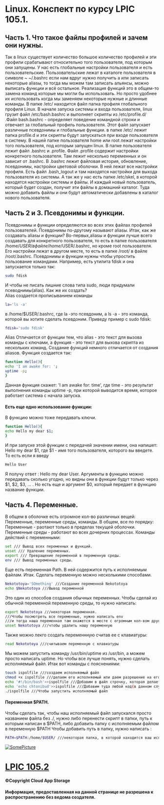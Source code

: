 # Linux. Конспект по курсу LPIC 105.1.
## Часть 1. Что такое файлы профилей и зачем они нужны.
Так в linux существует количество большое количество профилей и эти профили срабатывают относительно того пользователя, под которым они запущены. У нас есть глобальные настройки пользователя и есть пользовательские. Пользовательские лежат в каталоге пользователя в символе ~  ~/.bashrc  если нам вдруг нужно получить а или записать некоторые aliasы, то тогда мы можем там записать альянсы, можно выписать функции и всё остальное. Реализация функций это в общем-то замена команд которые мы могли бы использовать. Но просто удобнее их использовать когда мы заменяем некоторые нужные и длинные команды. В папке /etc/ находится файл папка профиля глобального профиля Linux. 
В начале запуска системы и входа пользователя, linux грузит файл /etc/bash.bashrc и выполняет скрипты из /etc/profile.d/ .Файл bash.bashrc - определяет поведение командной строки и отвечает за глобальный профиль пользователя. Этот файл запускает различные псевдонимы и глобальные функции. в папке /etc/ лежит папка profile.d и эти скрипты будут запускаться при входе пользователя в систему. В нашей папке пользователя home или root лежат настройки того пользователя, под которым запущен linux. В папке пользователя лежит файл .bashrc и .profile. Файл .profile содержит настройки конкретного пользователя. Там лежит несколько переменных и он зависит от .bashrc. В .bashrc лежит файловая история, обновление, псевдонимы, настройки цветовой оболочки. В ней лежат все настройки профиля. Есть файл .bash_logout и там находятся настройки для выхода пользователя из системы. А так же у нас есть папке /etc/skel, в которой находятся настройки системы и файлы. И каждый новый пользователь, который будет создан, получит эти файлы в домашний каталог. Туда можно добавить файлы и они будут автоматически добавлены в каталог нового пользователя.
## Часть 2 и 3. Псевдонимы и функции.
Псевдонимы и функции определяются во всех этих файлах профилей пользователей. Псевдонимы по-другому называют aliasы. Итак, как же создавать aliasы и функции? 
Во-первых,aliasы и функции лучше всего создавать для конкретного пользователя, то есть в папке пользователя /home/$USER/ в файле /home/$USER/.bashrc, но кроме root пользователя. Его настройки лежат в другом месте, то есть в папке /root/ в файле /root/.bashrc. 
Псевдонимы и функции нужны чтобы упростить пользование командами. Например, есть утилита fdisk и она запускается только так: 
```bash
sudo fdisk
``` 
И чтобы не писать лишние слова типа sudo, люди придумали псеводнимы(alias). Как же их создать?  
Alias создается прописыванием команды 
```bash
la='ls -a'
``` 
в /home/$USER/.bashrc, где la -это псевдоним, а ls -a - это команда, которой вы хотите сделать псевдоним.
Приведу пример с sudo fdisk:
```bash
fdisk='sudo fdisk'
``` 
Alias Отличается от функции тем, что alias - это текст для вызова команды с ключами, а функция - это текст для выхова скрипта из нескольких команд.
Создание функций немного отличается от создания aliasов.
Функция создается так:
```bash
function Hello(){
echo 'I am awake for: ';
uptime -p;
}
``` 
Данная функция скажет: 'I am awake for: time', где time - это результат выполнения команды uptime -p, при которой выводится время, которое работает система с начала запуска.
#### Есть еще одно использование функции:
В функцию можно тоже передавать ключи.
```bash
function Hello(){
echo Hello my dear $1;
}
```
И при запуске этой функции с передачей значении имени, она напишет: Hello  my dear $1, где $1 - имя того пользователя, которого вы введете.
То есть если я введу 
```bash
Hello User
``` 
Я получу ответ : Hello my dear User.
Аргументы в функцию можно передавать сколько угодно, но видны они в функции будут только через $1, $2, $3, ... .
Но есть еще и аргумент $0, который передает в функцию название функции.
## Часть 4. Переменные.
В общем в оболочке есть огромное кол-во различных вещей:
Переменные, переменные среды, команды.
В общем, все по порядку:
Переменные - раотают только в пределах текущей оболочки.
Переменные среды - работают во всех дочерних процессах.
Команды действий с переменными:
```bash
set /// Вывод всех переменных и функций.
unset /// Удаление переменных.
export /// Превращение переменной в переменную среды.
env /// Вывод переменных среды.
``` 
Еще есть переменная Path.
В ней содержится путь к исполняемым файлам.
Итак. Сделать переменную можно несколькими способами.

```bash
Nekototoya='SOmething' ///Создание переменной Nekototoya
echo $Nekototoya ///Вывод переменной
```
Это один из способов создания обычных переменных.
Чтобы сделай из обычной переменной переменную среды, то нужно написать:
```bash
export Nekototoya ///некоторая переменная.
///Чтобы посмотреть все переменные, нужно написать env
///и тогда наша переменная там окажется в месте с огромным кол-вом другиз переменных и переменной path.
unset Nekototoya ///чтобы удалить нашу переменную
```
Также можно лекго создать переменнную считав ее с клавиатуры:
```bash
read Nekototoya ///считываем переменную с клавиатуры
```
Мы можем запустить команду /usr/bin/uptime из /usr/bin, а можем просто написать uptime.
Но чтобы все лучше понять, нужно сделать исполняемый файл. 
Итак вот команды с пояснениями:
```bash
touch ispolfile ///создаем исполняемый файл
chmod +x ispolfile ///делаем его исполняемый или даем разрешение на его исполнение или по-другому запуск
echo '#!/bin/bash'>>ispolfile ///Добавим в файл строчку, которая делает его исполняемым.
echo 'echo chtonibud'>>ispolfile ///Добавим туда любой код(в данном случае код вывода чего-нибудь.
./ispolfile ///Чтобы запустить исполняемый файл
```
#### Переменная $PATH.
Чтобы сделать так, чтобы наш исполняемый файл запускался просто названием файла без ./, нужно либо перенести скрипт в папки, путь к которым написан в $PATH, либо добавить папку с исполняемым файлом в переменную $PATH
Чтобы добавить путь в папку, нужно написать :
```bash
PATH=$PATH:/home/$USER/ ///некоторая папка, в которой находится ваш исполняемый файл.
```
[![SomePicture](https://avatars2.githubusercontent.com/u/11632545?v=3&s=200)](https://4pda.ru/tag/linux/)
# [LPIC 105.2](https://cloudappstorage.github.io/Linuxv2/)

#### ©Copyright Cloud App Storage
#### Информация, предоставленная на данной странице не разрешена к распространению без ведома создателя.

